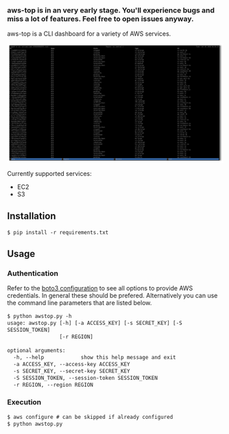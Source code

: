 ### aws-top is in an very early stage. You'll experience bugs and miss a lot of features. Feel free to open issues anyway.

aws-top is a CLI dashboard for a variety of AWS services.

![EC2 view](img/ec2.png)

Currently supported services:
- EC2
- S3

## Installation
```commandline
$ pip install -r requirements.txt
```

## Usage
### Authentication
Refer to the [boto3 configuration](https://boto3.readthedocs.io/en/latest/guide/configuration.html#credentials) to see all options to provide AWS credentials.
In general these should be prefered. Alternatively you can use the command line parameters that are listed below.
```commandline
$ python awstop.py -h
usage: awstop.py [-h] [-a ACCESS_KEY] [-s SECRET_KEY] [-S SESSION_TOKEN]
                 [-r REGION]

optional arguments:
  -h, --help            show this help message and exit
  -a ACCESS_KEY, --access-key ACCESS_KEY
  -s SECRET_KEY, --secret-key SECRET_KEY
  -S SESSION_TOKEN, --session-token SESSION_TOKEN
  -r REGION, --region REGION
```
### Execution
```commandline
$ aws configure # can be skipped if already configured
$ python awstop.py
```